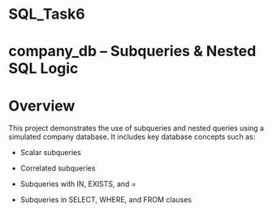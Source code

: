 # SQL_Task6
# company_db – Subqueries & Nested SQL Logic
# Overview
This project demonstrates the use of subqueries and nested queries using a simulated company database. It includes key database concepts such as:

* Scalar subqueries

* Correlated subqueries

* Subqueries with IN, EXISTS, and =

* Subqueries in SELECT, WHERE, and FROM clauses

